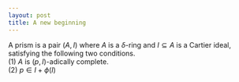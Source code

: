 ```yaml
---
layout: post
title: A new beginning
---
```


A prism is a pair (*A*, *I*) where *A* is a *δ*-ring and *I* ⊆ *A* is a
Cartier ideal, satisfying the following two conditions.  
(1) *A* is (*p*, *I*)-adically complete.  
(2) *p* ∈ *I* + *ϕ*(*I*)
